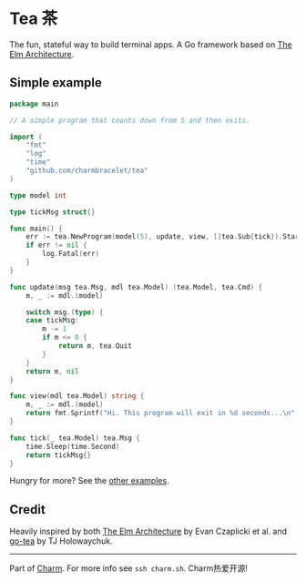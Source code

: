 # Tea 茶

The fun, stateful way to build terminal apps. A Go framework based on [The Elm
Architecture][elm].

## Simple example

```go
package main

// A simple program that counts down from 5 and then exits.

import (
	"fmt"
	"log"
	"time"
	"github.com/charmbracelet/tea"
)

type model int

type tickMsg struct{}

func main() {
	err := tea.NewProgram(model(5), update, view, []tea.Sub{tick}).Start()
	if err != nil {
		log.Fatal(err)
	}
}

func update(msg tea.Msg, mdl tea.Model) (tea.Model, tea.Cmd) {
	m, _ := mdl.(model)

	switch msg.(type) {
	case tickMsg:
		m -= 1
		if m <= 0 {
			return m, tea.Quit
		}
	}
	return m, nil
}

func view(mdl tea.Model) string {
	m, _ := mdl.(model)
	return fmt.Sprintf("Hi. This program will exit in %d seconds...\n", m)
}

func tick(_ tea.Model) tea.Msg {
	time.Sleep(time.Second)
	return tickMsg{}
}
```

Hungry for more? See the [other examples][examples].

[examples]: https://github.com/charmbracelet/tea/examples

## Credit

Heavily inspired by both [The Elm Architecture][elm] by Evan Czaplicki et al.
and [go-tea][gotea] by TJ Holowaychuk.

[elm]: https://guide.elm-lang.org/architecture/
[gotea]: https://github.com/tj/go-tea

***

Part of [Charm](https://charm.sh). For more info see `ssh charm.sh`. Charm热爱开源!
